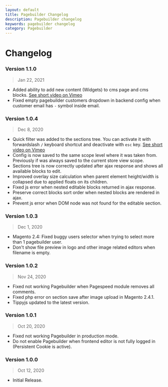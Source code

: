 ```yaml
---
layout: default
title: Pagebuilder Changelog
description: Pagebuilder changelog
keywords: pagebuilder changelog
category: Pagebuilder
---
```


# Changelog

### Version 1.1.0

> Jan 22, 2021

 -  Added ability to add new content (Widgets) to cms page and cms blocks.
    [See short video on Vimeo](https://vimeo.com/503378341)
 -  Fixed empty pagebuilder customers dropdown in backend config when customer
    email has `-` symbol inside email.

### Version 1.0.4

> Dec 8, 2020

 -  Quick filter was added to the sections tree. You can activate it with
    forwardslash `/` keyboard shortcut and deactivate with `esc` key.
    [See short video on Vimeo](https://vimeo.com/488575714)
 -  Config is now saved to the same scope level where it was taken from.
    Previously if was always saved to the current store view scope.
 -  Sections tree is now correctly updated after ajax response and shows all
    available blocks to edit.
 -  Improved overlay size calculation when parent element height/width is collapsed
    due to applied floats on its children.
 -  Fixed js error when nested editable blocks returned in ajax response.
 -  Preserve correct blocks sort order when nested blocks are rendered in ajax.
 -  Prevent js error when DOM node was not found for the editable section.

### Version 1.0.3

> Dec 1, 2020

 -  Magento 2.4: Fixed buggy users selector when trying to select more than 1 pagebuilder user.
 -  Don't show file preview in logo and other image related editors when filename is empty.

### Version 1.0.2

> Nov 24, 2020

 -  Fixed not working Pagebuilder when Pagespeed module removes all comments.
 -  Fixed php error on section save after image upload in Magento 2.4.1.
 -  Tippyjs updated to the latest version.

### Version 1.0.1

> Oct 20, 2020

 -  Fixed not working Pagebuilder in production mode.
 -  Do not enable Pagebuilder when frontend editor is not fully logged in
    (Persistent Cookie is active).

### Version 1.0.0

> Oct 12, 2020

 -  Initial Release.
